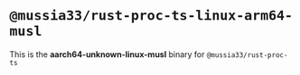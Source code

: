 # `@mussia33/rust-proc-ts-linux-arm64-musl`

This is the **aarch64-unknown-linux-musl** binary for `@mussia33/rust-proc-ts`
